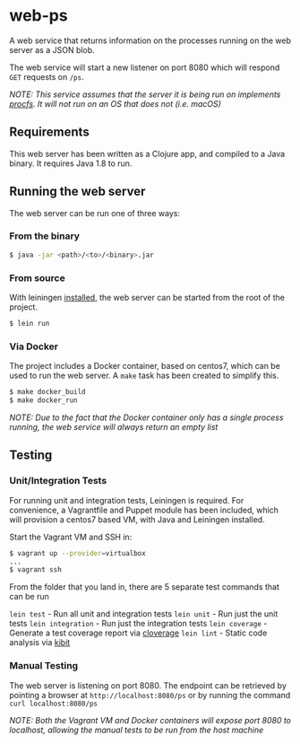 # web-ps

A web service that returns information on the processes running on the web server as a JSON blob.

The web service will start a new listener on port 8080 which will respond `GET` requests on `/ps`.

_NOTE: This service assumes that the server it is being run on implements [procfs](https://en.wikipedia.org/wiki/Procfs). It will not run on an OS that does not (i.e. macOS)_

## Requirements

This web server has been written as a Clojure app, and compiled to a Java binary. It requires Java 1.8 to run.

## Running the web server

The web server can be run one of three ways:

### From the binary

```bash
$ java -jar <path>/<to>/<binary>.jar
```

### From source

With leiningen [installed](https://leiningen.org/#install), the web server can be started from the root of the project.

```bash
$ lein run
```

### Via Docker

The project includes a Docker container, based on centos7, which can be used to run the web server. A `make` task has been created to simplify this.

```bash
$ make docker_build
$ make docker_run
```

_NOTE: Due to the fact that the Docker container only has a single process running, the web service will *always* return an empty list_

## Testing

### Unit/Integration Tests

For running unit and integration tests, Leiningen is required. For convenience, a Vagrantfile and Puppet module has been included, which will provision a centos7 based VM, with Java and Leiningen installed.

Start the Vagrant VM and SSH in:

```bash
$ vagrant up --provider=virtualbox
...
$ vagrant ssh
```

From the folder that you land in, there are 5 separate test commands that can be run

`lein test` - Run all unit and integration tests
`lein unit` - Run just the unit tests
`lein integration` - Run just the integration tests
`lein coverage` - Generate a test coverage report via [cloverage](https://github.com/cloverage/cloverage)
`lein lint` - Static code analysis via [kibit](https://github.com/jonase/kibit)

### Manual Testing

The web server is listening on port 8080. The endpoint can be retrieved by pointing a browser at `http://localhost:8080/ps` or by running the command `curl localhost:8080/ps`

_NOTE: Both the Vagrant VM and Docker containers will expose port 8080 to localhost, allowing the manual tests to be run from the host machine_
